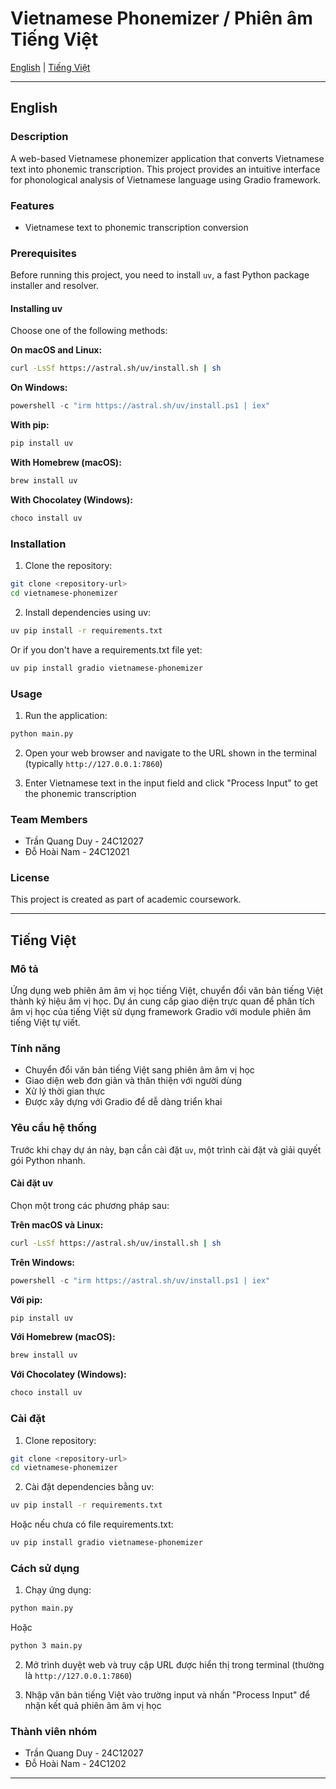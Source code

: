 # Vietnamese Phonemizer / Phiên âm Tiếng Việt

[English](#english) | [Tiếng Việt](#tiếng-việt)

---

## English

### Description
A web-based Vietnamese phonemizer application that converts Vietnamese text into phonemic transcription. This project provides an intuitive interface for phonological analysis of Vietnamese language using Gradio framework.

### Features
- Vietnamese text to phonemic transcription conversion

### Prerequisites
Before running this project, you need to install `uv`, a fast Python package installer and resolver.

#### Installing uv
Choose one of the following methods:

**On macOS and Linux:**
```bash
curl -LsSf https://astral.sh/uv/install.sh | sh
```

**On Windows:**
```powershell
powershell -c "irm https://astral.sh/uv/install.ps1 | iex"
```

**With pip:**
```bash
pip install uv
```

**With Homebrew (macOS):**
```bash
brew install uv
```

**With Chocolatey (Windows):**
```bash
choco install uv
```

### Installation
1. Clone the repository:
```bash
git clone <repository-url>
cd vietnamese-phonemizer
```

2. Install dependencies using uv:
```bash
uv pip install -r requirements.txt
```

Or if you don't have a requirements.txt file yet:
```bash
uv pip install gradio vietnamese-phonemizer
```

### Usage
1. Run the application:
```bash
python main.py
```

2. Open your web browser and navigate to the URL shown in the terminal (typically `http://127.0.0.1:7860`)

3. Enter Vietnamese text in the input field and click "Process Input" to get the phonemic transcription

### Team Members
- Trần Quang Duy - 24C12027
- Đỗ Hoài Nam - 24C12021

### License
This project is created as part of academic coursework.

---

## Tiếng Việt

### Mô tả
Ứng dụng web phiên âm âm vị học tiếng Việt, chuyển đổi văn bản tiếng Việt thành ký hiệu âm vị học. Dự án cung cấp giao diện trực quan để phân tích âm vị học của tiếng Việt sử dụng framework Gradio với module phiên âm tiếng Việt tự viết.

### Tính năng
- Chuyển đổi văn bản tiếng Việt sang phiên âm âm vị học
- Giao diện web đơn giản và thân thiện với người dùng
- Xử lý thời gian thực
- Được xây dựng với Gradio để dễ dàng triển khai

### Yêu cầu hệ thống
Trước khi chạy dự án này, bạn cần cài đặt `uv`, một trình cài đặt và giải quyết gói Python nhanh.

#### Cài đặt uv
Chọn một trong các phương pháp sau:

**Trên macOS và Linux:**
```bash
curl -LsSf https://astral.sh/uv/install.sh | sh
```

**Trên Windows:**
```powershell
powershell -c "irm https://astral.sh/uv/install.ps1 | iex"
```

**Với pip:**
```bash
pip install uv
```

**Với Homebrew (macOS):**
```bash
brew install uv
```

**Với Chocolatey (Windows):**
```bash
choco install uv
```

### Cài đặt
1. Clone repository:
```bash
git clone <repository-url>
cd vietnamese-phonemizer
```

2. Cài đặt dependencies bằng uv:
```bash
uv pip install -r requirements.txt
```

Hoặc nếu chưa có file requirements.txt:
```bash
uv pip install gradio vietnamese-phonemizer
```

### Cách sử dụng
1. Chạy ứng dụng:
```bash
python main.py
```
Hoặc 
```bash 
python 3 main.py
```

2. Mở trình duyệt web và truy cập URL được hiển thị trong terminal (thường là `http://127.0.0.1:7860`)

3. Nhập văn bản tiếng Việt vào trường input và nhấn "Process Input" để nhận kết quả phiên âm âm vị học

### Thành viên nhóm
- Trần Quang Duy - 24C12027
- Đỗ Hoài Nam - 24C1202

---
